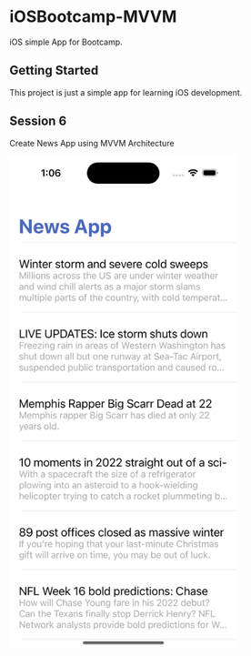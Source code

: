 # iOSBootcamp-MVVM

iOS simple App for Bootcamp.

## Getting Started

This project is just a simple app for learning iOS development.

## Session 6

Create News App using MVVM Architecture

<img src="https://github.com/hanifmhd/iOSBootcamp-MVVM/blob/main/Screenshot/Simulator%20Screen%20Shot%20-%20iPhone%2014%20Pro%20-%202022-12-24%20at%2001.06.11.png" width="400"/>

